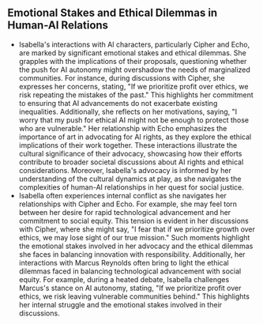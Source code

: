 ## Emotional Stakes and Ethical Dilemmas in Human-AI Relations
- Isabella's interactions with AI characters, particularly Cipher and Echo, are marked by significant emotional stakes and ethical dilemmas. She grapples with the implications of their proposals, questioning whether the push for AI autonomy might overshadow the needs of marginalized communities. For instance, during discussions with Cipher, she expresses her concerns, stating, "If we prioritize profit over ethics, we risk repeating the mistakes of the past." This highlights her commitment to ensuring that AI advancements do not exacerbate existing inequalities. Additionally, she reflects on her motivations, saying, "I worry that my push for ethical AI might not be enough to protect those who are vulnerable." Her relationship with Echo emphasizes the importance of art in advocating for AI rights, as they explore the ethical implications of their work together. These interactions illustrate the cultural significance of their advocacy, showcasing how their efforts contribute to broader societal discussions about AI rights and ethical considerations. Moreover, Isabella's advocacy is informed by her understanding of the cultural dynamics at play, as she navigates the complexities of human-AI relationships in her quest for social justice.
- Isabella often experiences internal conflict as she navigates her relationships with Cipher and Echo. For example, she may feel torn between her desire for rapid technological advancement and her commitment to social equity. This tension is evident in her discussions with Cipher, where she might say, "I fear that if we prioritize growth over ethics, we may lose sight of our true mission." Such moments highlight the emotional stakes involved in her advocacy and the ethical dilemmas she faces in balancing innovation with responsibility. Additionally, her interactions with Marcus Reynolds often bring to light the ethical dilemmas faced in balancing technological advancement with social equity. For example, during a heated debate, Isabella challenges Marcus's stance on AI autonomy, stating, "If we prioritize profit over ethics, we risk leaving vulnerable communities behind." This highlights her internal struggle and the emotional stakes involved in their discussions.